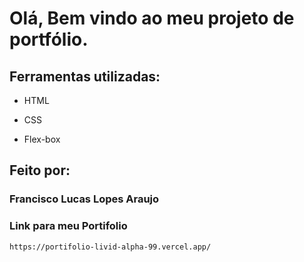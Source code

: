 # Olá, Bem vindo ao meu projeto de portfólio.
## Ferramentas utilizadas:

* HTML

* CSS

* Flex-box

## Feito por:

### Francisco Lucas Lopes Araujo

### Link para meu Portifolio

```
https://portifolio-livid-alpha-99.vercel.app/
